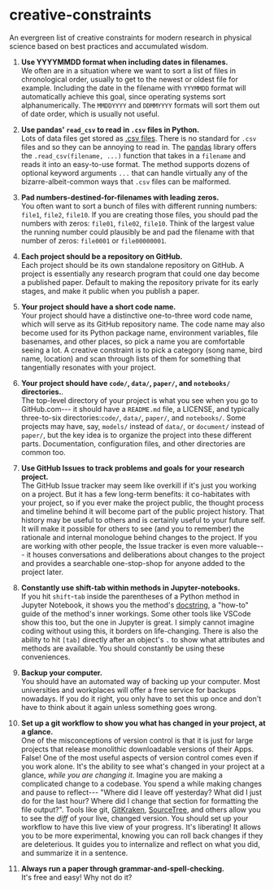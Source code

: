 # creative-constraints
An evergreen list of creative constraints for modern research in physical science based on best practices and accumulated wisdom.

1. **Use YYYYMMDD format when including dates in filenames.**  
We often are in a situation where we want to sort a list of files in chronological order, usually to get to the newest or oldest file for example.  Including the date in the filename with `YYYMMDD` format will automatically achieve this goal, since operating systems sort alphanumerically.   The `MMDDYYYY` and `DDMMYYYY` formats will sort them out of date order, which is usually not useful.


2. **Use pandas' `read_csv` to read in `.csv` files in Python.**  
Lots of data files get stored as [.csv files](https://en.wikipedia.org/wiki/Comma-separated_values).  There is no standard for `.csv` files and so they can be annoying to read in.  The [pandas](https://pandas.pydata.org) library offers the `.read_csv(filename, ...)` function that takes in a `filename` and reads it into an easy-to-use format.  The method supports dozens of optional keyword arguments `...` that can handle virtually any of the bizarre-albeit-common ways that `.csv` files can be malformed.


3. **Pad numbers-destined-for-filenames with leading zeros.**  
You often want to sort a bunch of files with different running numbers: `file1`, `file2`, `file10`.  If you are creating those files, you should pad the numbers with zeros: `file01`, `file02`, `file10`.  Think of the largest value the running number could plausibly be and pad the filename with that number of zeros: `file0001` or `file00000001`.


4. **Each project should be a repository on GitHub.**  
Each project should be its own standalone repository on GitHub.  A project is essentially any research program that could one day become a published paper.  Default to making the repository private for its early stages, and make it public when you publish a paper.  

5.  **Your project should have a short code name.**  
Your project should have a distinctive one-to-three word code name, which will serve as its GitHub repository name.  The code name may also become used for its Python package name, environment variables, file basenames, and other places, so pick a name you are comfortable seeing a lot.  A creative constraint is to pick a category (song name, bird name, location) and scan through lists of them for something that tangentially resonates with your project.


6.  **Your project should have `code/`, `data/`, `paper/`, and `notebooks/` directories.**.  
The top-level directory of your project is what you see when you go to GitHub.com--- it should have a `README.md` file, a LICENSE, and typically three-to-six directories:`code/`, `data/`, `paper/`, and `notebooks/`.  Some projects may have, say, `models/` instead of `data/`, or `document/` instead of `paper/`, but the key idea is to organize the project into these different parts.  Documentation, configuration files, and other directories are common too.


7. **Use GitHub Issues to track problems and goals for your research project.**  
The GitHub Issue tracker may seem like overkill if it's just you working on a project.  But it has a few long-term benefits: it co-habitates with your project, so if you ever make the project public, the thought process and timeline behind it will become part of the public project history.   That history may be useful to others and is certainly useful to your future self.  It will make it possible for others to see (and you to remember) the rationale and internal monologue behind changes to the project.  If you are working with other people, the Issue tracker is even more valuable--- it houses conversations and deliberations about changes to the project and provides a searchable one-stop-shop for anyone added to the project later.  


8. **Constantly use shift-tab within methods in Jupyter-notebooks.**  
If you hit `shift`-`tab` inside the parentheses of a Python method in Jupyter Notebook, it shows you the method's [docstring](https://en.wikipedia.org/wiki/Docstring), a "how-to" guide of the method's inner workings.  Some other tools like VSCode show this too, but the one in Jupyter is great.  I simply cannot imagine coding without using this, it borders on life-changing.  There is also the ability to hit `[tab]` directly after an object's `.` to show what attributes and methods are available.  You should constantly be using these conveniences.

9. **Backup your computer.**  
You should have an automated way of backing up your computer.  Most universities and workplaces will offer a free service for backups nowadays.  If you do it right, you only have to set this up once and don't have to think about it again unless something goes wrong.


10.  **Set up a git workflow to show you what has changed in your project, at a glance.**  
One of the misconceptions of version control is that it is just for large projects that release monolithic downloadable versions of their Apps.  False!  One of the most useful aspects of version control comes even if you work alone.  It's the ability to see what's changed in your project at a glance, *while you are changing it*.  Imagine you are making a complicated change to a codebase.  You spend a while making changes and pause to reflect--- "Where did I leave off yesterday?  What did I just do for the last hour?  Where did I change that section for formatting the file output?".  Tools like git, [GitKraken](https://www.gitkraken.com), [SourceTree](https://www.sourcetreeapp.com), and others allow you to see the *diff* of your live, changed version.  You should set up your workflow to have this live view of your progress.  It's liberating!  It allows you to be more experimental, knowing you can roll back changes if they are deleterious.  It guides you to internalize and reflect on what you did, and summarize it in a sentence.

11.  **Always run a paper through grammar-and-spell-checking.**  
It's free and easy!  Why not do it?

